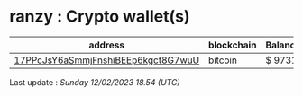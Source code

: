 # ranzy : Crypto wallet(s)

| address | blockchain | Balance |
|---|---|---|
| [17PPcJsY6aSmmjFnshiBEEp6kgct8G7wuU](https://www.blockchain.com/explorer/addresses/btc/17PPcJsY6aSmmjFnshiBEEp6kgct8G7wuU) | bitcoin | $ 9731 |

Last update : _Sunday 12/02/2023 18.54 (UTC)_

